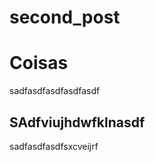 # second_post



# Coisas

sadfasdfasdfasdfasdf


## SAdfviujhdwfklnasdf


sadfasdfasdfsxcveijrf



